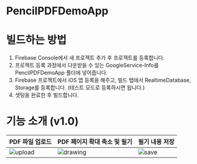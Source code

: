 # PencilPDFDemoApp

# 빌드하는 방법
1. Firebase Console에서 새 프로젝트 추가 후 프로젝트를 등록합니다.
2. 프로젝트 등록 과정에서 다운받을 수 있는 GoogleService-Info를 PencilPDFDemoApp 폴더에 넣어줍니다.
3. Firebase 프로젝트에서 iOS 앱 등록을 해주고, 빌드 탭에서 RealtimeDatabase, Storage를 등록합니다. (테스트 모드로 등록하시면 됩니다.)
4. 셋팅을 완료한 후 빌드합니다.

# 기능 소개 (v1.0)
|PDF 파일 업로드|PDF 페이지 확대 축소 및 필기|필기 내용 저장|
|---|---|---|
|![upload](https://github.com/jincode93/PencilPDFDemoApp/assets/111134273/efdabd54-964d-4189-9bca-1b26cb507fca)|![drawing](https://github.com/jincode93/PencilPDFDemoApp/assets/111134273/6c3b8830-8ccc-4ff2-9d67-7cced41c266a)|![save](https://github.com/jincode93/PencilPDFDemoApp/assets/111134273/aab0f741-1394-4227-a7e6-3bed36e9ca7f)|
